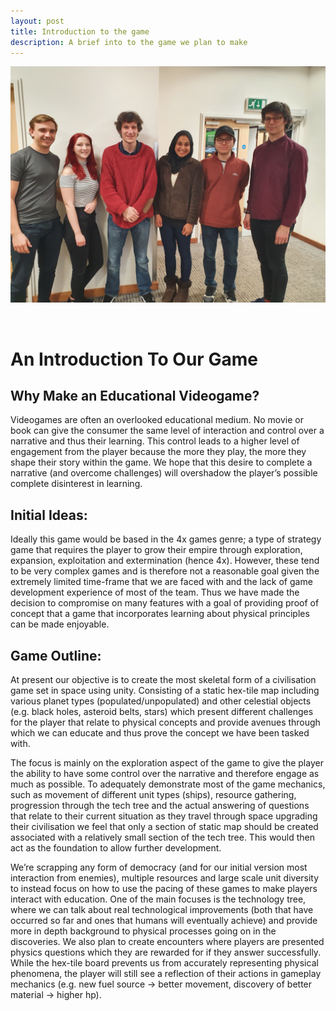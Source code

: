 ```yaml
---
layout: post
title: Introduction to the game
description: A brief into to the game we plan to make
---
```


![Game play graph](assets/images/20200214_135321.jpg)

<span class="image right"><img src="{% link spaceeducation/assets/images/20200225-screener.jpg %}" alt="" /></span>

# An Introduction To Our Game

## Why Make an Educational Videogame?
Videogames are often an overlooked educational medium. No movie or book can give the consumer the same level of interaction and control over a narrative and thus their learning. This control leads to a higher level of engagement from the player because the more they play, the more they shape their story within the game. We hope that this desire to complete a narrative (and overcome challenges) will overshadow the player’s possible complete disinterest in learning. 

## Initial Ideas:
Ideally this game would be based in the 4x games genre; a type of strategy game that requires the player to grow their empire through exploration, expansion, exploitation and extermination (hence 4x). However, these tend to be very complex games and is therefore not a reasonable goal given the extremely limited time-frame that we are faced with and the lack of game development experience of most of the team. Thus we have made the decision to compromise on many features with a goal of providing proof of concept that a game that incorporates learning about physical principles can be made enjoyable. 

## Game Outline:
At present our objective is to create the most skeletal form of a civilisation game set in space using unity. Consisting of a static hex-tile map including various planet types (populated/unpopulated) and other celestial objects (e.g. black holes, asteroid belts, stars) which present different challenges for the player that relate to physical concepts and provide avenues through which we can educate and thus prove the concept we have been tasked with. 

The focus is mainly on the exploration aspect of the game to give the player the ability to have some control over the narrative and therefore engage as much as possible. To adequately demonstrate most of the game mechanics, such as movement of different unit types (ships), resource gathering, progression through the tech tree and the actual answering of questions that relate to their current situation as they travel through space upgrading their civilisation we feel that only a section of static map should be created associated with a relatively small section of the tech tree. This would then act as the foundation to allow further development.

We’re scrapping any form of democracy (and for our initial version most interaction from enemies), multiple resources and large scale unit diversity to instead focus on how to use the pacing of these games to make players interact with education. One of the main focuses is the technology tree, where we can talk about real technological improvements (both that have occurred so far and ones that humans will eventually achieve) and provide more in depth background to physical processes going on in the discoveries. We also plan to create encounters where players are presented physics questions which they are rewarded for if they answer successfully. While the hex-tile board prevents us from accurately representing physical phenomena, the player will still see a reflection of their actions in gameplay mechanics (e.g. new fuel source -> better movement, discovery of better material -> higher hp).
